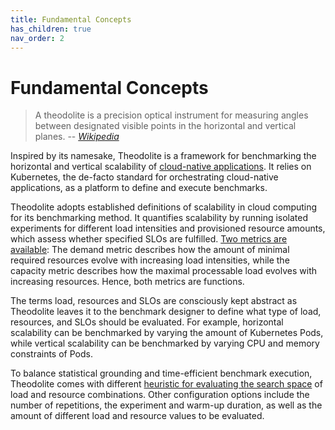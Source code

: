 ```yaml
---
title: Fundamental Concepts
has_children: true
nav_order: 2
---
```


# Fundamental Concepts

> A theodolite is a precision optical instrument for measuring angles between designated visible points in the horizontal and vertical planes.  -- <cite>[Wikipedia](https://en.wikipedia.org/wiki/Theodolite)</cite>

Inspired by its namesake, Theodolite is a framework for benchmarking the horizontal and vertical scalability of [cloud-native applications](https://github.com/cncf/toc/blob/main/DEFINITION.md).
It relies on Kubernetes, the de-facto standard for orchestrating cloud-native applications, as a platform to define and execute benchmarks.


Theodolite adopts established definitions of scalability in cloud computing for its benchmarking method. It quantifies
scalability by running isolated experiments for different load intensities and provisioned resource amounts, which assess whether specified SLOs are fulfilled. [Two metrics are available](metrics): The demand metric describes how the amount of minimal required resources evolve with increasing load intensities, while the capacity metric describes how the maximal processable load evolves with increasing resources. Hence, both metrics are functions. <!--Example?-->

The terms load, resources and SLOs are consciously kept abstract as Theodolite leaves it to the benchmark designer to define what type of load, resources, and SLOs should be evaluated. For example, horizontal scalability can be benchmarked by varying the amount of Kubernetes Pods, while vertical scalability can be benchmarked by varying CPU and memory constraints of Pods.

To balance statistical grounding and time-efficient benchmark execution, Theodolite comes with different [heuristic for
evaluating the search space](search-strategies) of load and resource combinations. Other configuration options include the number of repetitions, the experiment and warm-up duration, as well as the amount of different load and resource values to be evaluated.
